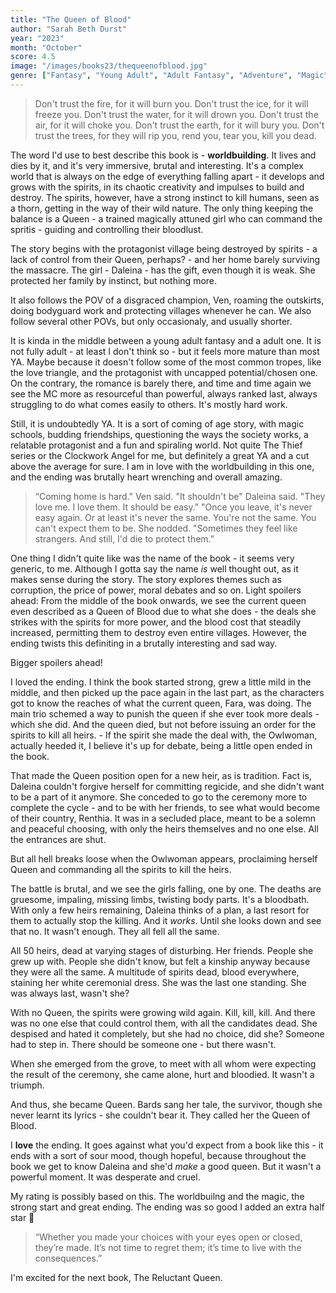 ```yaml
---
title: "The Queen of Blood"
author: "Sarah Beth Durst"
year: "2023"
month: "October"
score: 4.5
image: "/images/books23/thequeenofblood.jpg"
genre: ["Fantasy", "Young Adult", "Adult Fantasy", "Adventure", "Magic", "Nature"]
---
```


> Don't trust the fire, for it will burn you.
> Don't trust the ice, for it will freeze you.
> Don't trust the water, for it will drown you.
> Don't trust the air, for it will choke you.
> Don't trust the earth, for it will bury you.
> Don't trust the trees, for they will rip you,
> rend you, tear you, kill you dead.

The word I'd use to best describe this book is - **worldbuilding**. It lives and dies by it, and it's very immersive, brutal and interesting. It's a complex world that is always on the edge of everything falling apart - it develops and grows with the spirits, in its chaotic creativity and impulses to build and destroy. The spirits, however, have a strong instinct to kill humans, seen as a thorn, getting in the way of their wild nature. The only thing keeping the balance is a Queen - a trained magically attuned girl who can command the spritis - guiding and controlling their bloodlust.

The story begins with the protagonist village being destroyed by spirits - a lack of control from their Queen, perhaps? - and her home barely surviving the massacre. The girl - Daleina - has the gift, even though it is weak. She protected her family by instinct, but nothing more.

It also follows the POV of a disgraced champion, Ven, roaming the outskirts, doing bodyguard work and protecting villages whenever he can. We also follow several other POVs, but only occasionaly, and usually shorter.

It is kinda in the middle between a young adult fantasy and a adult one. It is not fully adult - at least I don't think so - but it feels more mature than most YA. Maybe because it doesn't follow some of the most common tropes, like the love triangle, and the protagonist with uncapped potential/chosen one. On the contrary, the romance is barely there, and time and time again we see the MC more as resourceful than powerful, always ranked last, always struggling to do what comes easily to others. It's mostly hard work.

Still, it is undoubtedly YA. It is a sort of coming of age story, with magic schools, budding friendships, questioning the ways the society works, a relatable protagonist and a fun and spiraling world. Not quite The Thief series or the Clockwork Angel for me, but definitely a great YA and a cut above the average for sure. I am in love with the worldbuilding in this one, and the ending was brutally heart wrenching and overall amazing.

> “Coming home is hard." Ven said.
> "It shouldn't be" Daleina said. "They love me. I love them. It should be easy."
> "Once you leave, it's never easy again. Or at least it's never the same. You're not the same. You can't expect them to be.
> She nodded. "Sometimes they feel like strangers. And still, I'd die to protect them.”

One thing I didn't quite like was the name of the book - it seems very generic, to me. Although I gotta say the name _is_ well thought out, as it makes sense during the story. The story explores themes such as corruption, the price of power, moral debates and so on. Light spoilers ahead: From the middle of the book onwards, we see the current queen even described as a Queen of Blood due to what she does - the deals she strikes with the spirits for more power, and the blood cost that steadily increased, permitting them to destroy even entire villages. However, the ending twists this definiting in a brutally interesting and sad way.

Bigger spoilers ahead!

I loved the ending. I think the book started strong, grew a little mild in the middle, and then picked up the pace again in the last part, as the characters got to know the reaches of what the current queen, Fara, was doing. The main trio schemed a way to punish the queen if she ever took more deals - which she did. And the queen died, but not before issuing an order for the spirits to kill all heirs. - If the spirit she made the deal with, the Owlwoman, actually heeded it, I believe it's up for debate, being a little open ended in the book.

That made the Queen position open for a new heir, as is tradition. Fact is, Daleina couldn't forgive herself for committing regicide, and she didn't want to be a part of it anymore. She conceded to go to the ceremony more to complete the cycle - and to be with her friends, to see what would become of their country, Renthia. It was in a secluded place, meant to be a solemn and peaceful choosing, with only the heirs themselves and no one else. All the entrances are shut.

But all hell breaks loose when the Owlwoman appears, proclaiming herself Queen and commanding all the spirits to kill the heirs.

The battle is brutal, and we see the girls falling, one by one. The deaths are gruesome, impaling, missing limbs, twisting body parts. It's a bloodbath. With only a few heirs remaining, Daleina thinks of a plan, a last resort for them to actually stop the killing. And it _works_. Until she looks down and see that no. It wasn't enough. They all fell all the same.

All 50 heirs, dead at varying stages of disturbing. Her friends. People she grew up with. People she didn't know, but felt a kinship anyway because they were all the same. A multitude of spirits dead, blood everywhere, staining her white ceremonial dress. She was the last one standing. She was always last, wasn't she?

With no Queen, the spirits were growing wild again. Kill, kill, kill. And there was no one else that could control them, with all the candidates dead. She despised and hated it completely, but she had no choice, did she? Someone had to step in. There should be someone one - but there wasn't.

When she emerged from the grove, to meet with all whom were expecting the result of the ceremony, she came alone, hurt and bloodied. It wasn't a triumph.

And thus, she became Queen. Bards sang her tale, the survivor, though she never learnt its lyrics - she couldn't bear it. They called her the Queen of Blood.

I **love** the ending. It goes against what you'd expect from a book like this - it ends with a sort of sour mood, though hopeful, because throughout the book we get to know Daleina and she'd _make_ a good queen. But it wasn't a powerful moment. It was desperate and cruel.

My rating is possibly based on this. The worldbuilng and the magic, the strong start and great ending. The ending was so good I added an extra half star 🤭

> “Whether you made your choices with your eyes open or closed, they’re made. It’s not time to regret them; it’s time to live with the consequences.”

I'm excited for the next book, The Reluctant Queen.
